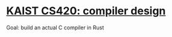 # [KAIST CS420: compiler design](https://github.com/kaist-cp/cs420)

Goal: build an actual C compiler in Rust

